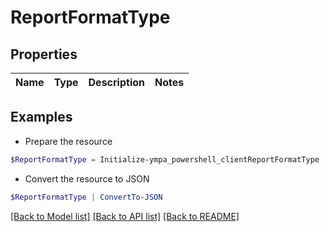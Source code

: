 # ReportFormatType
## Properties

Name | Type | Description | Notes
------------ | ------------- | ------------- | -------------

## Examples

- Prepare the resource
```powershell
$ReportFormatType = Initialize-ympa_powershell_clientReportFormatType 
```

- Convert the resource to JSON
```powershell
$ReportFormatType | ConvertTo-JSON
```

[[Back to Model list]](../README.md#documentation-for-models) [[Back to API list]](../README.md#documentation-for-api-endpoints) [[Back to README]](../README.md)


